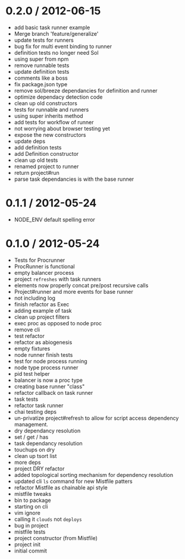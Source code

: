 
0.2.0 / 2012-06-15 
==================

  * add basic task runner example
  * Merge branch 'feature/generalize'
  * update tests for runners
  * bug fix for multi event binding to runner
  * definition tests no longer need Sol
  * using super from npm
  * remove runnable tests
  * update definition tests
  * comments like a boss
  * fix package.json type
  * remove sol/breeze dependancies for definition and runner
  * optimize dependacy detection code
  * clean up old constructors
  * tests for runnable and runners
  * using super inherits method
  * add tests for workflow of runner
  * not worrying about browser testing yet
  * expose the new constructors
  * update deps
  * add definition tests
  * add Definition constructor
  * clean up old tests
  * renamed project to runner
  * return project#run
  * parse task dependancies is with the base runner

0.1.1 / 2012-05-24 
==================

  * NODE_ENV default spelling error

0.1.0 / 2012-05-24 
==================

  * Tests for Procrunner
  * ProcRunner is functional
  * empty balancer process
  * project `refreshes` with task runners
  * elements now properly concat pre/post recursive calls
  * Project#runner and more events for base runner
  * not including log
  * finish refactor as Exec
  * adding example of task
  * clean up project filters
  * exec proc as opposed to node proc
  * remove cli
  * test refactor
  * refactor as abiogenesis
  * empty fixtures
  * node runner finish tests
  * test for node process running
  * node type process runner
  * pid test helper
  * balancer is now a proc type
  * creating base runner "class"
  * refactor callback on task runner
  * task tests
  * refactor task runner
  * chai testing deps
  * un-privatize project#refresh to allow for script access dependency management.
  * dry dependancy resolution
  * set / get / has
  * task dependancy resolution
  * touchups on dry
  * clean up tsort list
  * more deps
  * project DRY refactor
  * added topological sorting mechanism for dependency resolution
  * updated cli `ls` command for new Mistfile patters
  * refactor Mistfile as chainable api style
  * mistfile tweaks
  * bin to package
  * starting on cli
  * vim ignore
  * calling it `clouds` not `deploys`
  * bug in project
  * mistfile tests
  * project constructor (from Mistfile)
  * project init
  * initial commit
